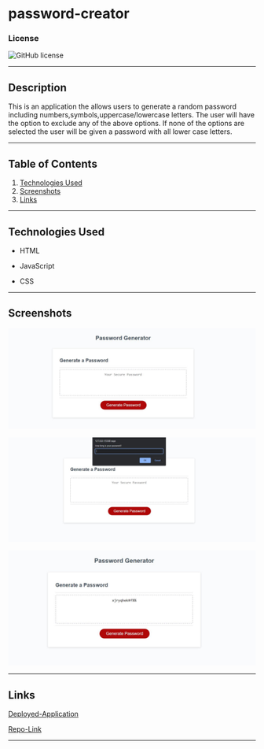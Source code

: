 # password-creator

### License
  ![GitHub license](https://img.shields.io/badge/license-MIT-green.svg)
***

## Description
This is an application the allows users to generate a random password including numbers,symbols,uppercase/lowercase letters. The user will have the option to exclude any of the above options. If none of the options are selected the user will be given a password with all lower case letters.
***

## Table of Contents
1. [Technologies Used](#technologies)
2. [Screenshots](#screenshots)
3. [Links](#links)
***

<a name="technologies"></a>
## Technologies Used
  
* HTML

* JavaScript

* CSS

***

<a name="screenshots"></a>
## Screenshots

![Password Generator](./assets/images/Passwordgen.JPG)

![Password Prompt](./assets/images/passwordprompt.JPG)

![Generated Password](./assets/images/genpassword.JPG)
***

<a name="links"></a>
## Links

[Deployed-Application](https://primary-keys-rentals.herokuapp.com/)

[Repo-Link](https://github.com/TottoMoe/PrimaryKeysRentals)
***
